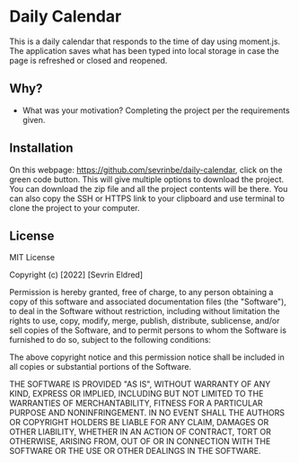 # Daily Calendar

This is a daily calendar that responds to the time of day using moment.js. The application saves what has been typed into local storage in case the page is refreshed or closed and reopened.

## Why?

- What was your motivation? Completing the project per the requirements given.

## Installation

On this webpage: https://github.com/sevrinbe/daily-calendar, click on the green code button. This will give multiple options to download the project. You can download the zip file and all the project contents will be there. You can also copy the SSH or HTTPS link to your clipboard and use terminal to clone the project to your computer.

## License

MIT License

Copyright (c) [2022] [Sevrin Eldred]

Permission is hereby granted, free of charge, to any person obtaining a copy of this software and associated documentation files (the "Software"), to deal in the Software without restriction, including without limitation the rights to use, copy, modify, merge, publish, distribute, sublicense, and/or sell copies of the Software, and to permit persons to whom the Software is furnished to do so, subject to the following conditions:

The above copyright notice and this permission notice shall be included in all copies or substantial portions of the Software.

THE SOFTWARE IS PROVIDED "AS IS", WITHOUT WARRANTY OF ANY KIND, EXPRESS OR IMPLIED, INCLUDING BUT NOT LIMITED TO THE WARRANTIES OF MERCHANTABILITY, FITNESS FOR A PARTICULAR PURPOSE AND NONINFRINGEMENT. IN NO EVENT SHALL THE AUTHORS OR COPYRIGHT HOLDERS BE LIABLE FOR ANY CLAIM, DAMAGES OR OTHER LIABILITY, WHETHER IN AN ACTION OF CONTRACT, TORT OR OTHERWISE, ARISING FROM, OUT OF OR IN CONNECTION WITH THE SOFTWARE OR THE USE OR OTHER DEALINGS IN THE SOFTWARE.
